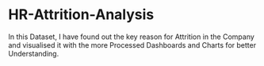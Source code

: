 # HR-Attrition-Analysis

In this Dataset, I have found out the key reason for Attrition in the Company and visualised it with the more Processed Dashboards and Charts for better Understanding.
